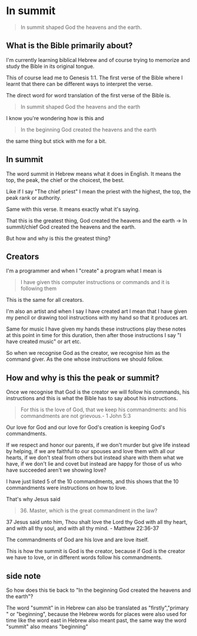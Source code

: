 # In summit

> In summit shaped God the heavens and the earth.

## What is the Bible primarily about?

I'm currently learning biblical Hebrew and of course trying to memorize and study the Bible in its original tongue.

This of course lead me to Genesis 1:1. The first verse of the Bible where I learnt that there can be different ways to interpret the verse.

The direct word for word translation of the first verse of the Bible is.

> In summit shaped God the heavens and the earth

I know you're wondering how is this and 

> In the beginning God created the heavens and the earth 

the same thing but stick with me for a bit.

## In summit

The word summit in Hebrew means what it does in English.
It means the top, the peak, the chief or the choicest, the best.

Like if I say "The chief priest" I mean the priest with the highest, the top, the peak rank or authority.


Same with this verse. It means exactly what it's saying.

That this is the greatest thing, God created the heavens and the earth -> In summit/chief God created the heavens and the earth.

But how and why is this the greatest thing?

## Creators

I'm a programmer and when I "create" a program what I mean is

> I have given this computer instructions or commands and it is following them

This is the same for all creators. 

I'm also an artist and when I say I have created art I mean that I have given my pencil or drawing tool instructions with my hand so that it produces art.

Same for music I have given my hands these instructions  play these notes at this point in time for this duration, then after those instructions I say "I have created music" or art etc.

So when we recognise God as the creator, we recognise him as the command giver. As the one whose instructions we should follow.

## How and why is this the peak or summit?

Once we recognise that God is the creator we will follow his commands, his instructions and this is what the Bible has to say about his instructions.

> For this is the love of God, that we keep his commandments: and his commandments are not grievous.- 1 John 5:3


Our love for God and our love for God's creation is keeping God's commandments.

If we respect and honor our parents, if we don't murder but give life instead by helping, if we are faithful to our spouses and love them with all our hearts, if we don't steal from others but instead share with them what we have, if we don't lie and covet but instead are happy for those of us who have succeeded aren't we showing love?

I have just listed 5 of the 10 commandments, and this shows that the 10 commandments were instructions on how to love.

That's why Jesus said

> 36. Master, which is the great commandment in the law?

37 Jesus said unto him, Thou shalt love the Lord thy God with all thy heart, and with all thy soul, and with all thy mind. - Matthew 22:36-37

The commandments of God are his love and are love itself.

This is how the summit is God is the creator, because if God is the creator we have to love, or in different words follow his commandments.

## side note

So how does this tie back to "In the beginning God created the heavens and the earth"?

The word "summit" in in Hebrew can also be translated as "firstly","primary " or "beginning", because the Hebrew words for places were also used for time like the word east in Hebrew also meant past, the same way the word "summit" also means "beginning"

